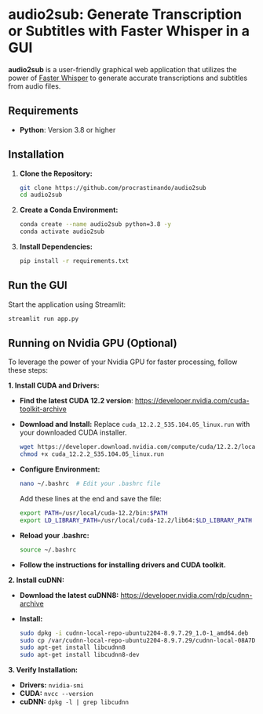 # audio2sub: Generate Transcription or Subtitles with Faster Whisper in a GUI

**audio2sub** is a user-friendly graphical web application that utilizes the power of [Faster Whisper](https://github.com/ggerganov/whisper) to generate accurate transcriptions and subtitles from audio files. 

## Requirements

* **Python**: Version 3.8 or higher

## Installation

1.  **Clone the Repository:**
    ```bash
    git clone https://github.com/procrastinando/audio2sub
    cd audio2sub
    ```

2.  **Create a Conda Environment:**
    ```bash
    conda create --name audio2sub python=3.8 -y
    conda activate audio2sub
    ```

3.  **Install Dependencies:**
    ```bash
    pip install -r requirements.txt
    ```

## Run the GUI

Start the application using Streamlit:

```bash
streamlit run app.py
```


## Running on Nvidia GPU (Optional)

To leverage the power of your Nvidia GPU for faster processing, follow these steps:

**1. Install CUDA and Drivers:**

   * **Find the latest CUDA 12.2 version**: https://developer.nvidia.com/cuda-toolkit-archive
   * **Download and Install:**  Replace `cuda_12.2.2_535.104.05_linux.run` with your downloaded CUDA installer.

      ```bash
      wget https://developer.download.nvidia.com/compute/cuda/12.2.2/local_installers/cuda_12.2.2_535.104.05_linux.run
      chmod +x cuda_12.2.2_535.104.05_linux.run 
      ```

   * **Configure Environment:**

      ```bash
      nano ~/.bashrc  # Edit your .bashrc file
      ```
      Add these lines at the end and save the file:

      ```bash
      export PATH=/usr/local/cuda-12.2/bin:$PATH
      export LD_LIBRARY_PATH=/usr/local/cuda-12.2/lib64:$LD_LIBRARY_PATH
      ```

   * **Reload your .bashrc:**

      ```bash
      source ~/.bashrc 
      ```

   * **Follow the instructions for installing drivers and CUDA toolkit.**

**2. Install cuDNN:**

   * **Download the latest cuDNN8:** https://developer.nvidia.com/rdp/cudnn-archive

   * **Install:** 

     ```bash
     sudo dpkg -i cudnn-local-repo-ubuntu2204-8.9.7.29_1.0-1_amd64.deb
     sudo cp /var/cudnn-local-repo-ubuntu2204-8.9.7.29/cudnn-local-08A7D361-keyring.gpg /usr/share/keyrings/
     sudo apt-get install libcudnn8
     sudo apt-get install libcudnn8-dev
     ```

**3. Verify Installation:**

* **Drivers:** `nvidia-smi`
* **CUDA:** `nvcc --version`
* **cuDNN:** `dpkg -l | grep libcudnn`
